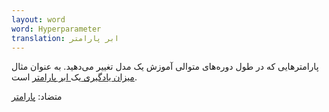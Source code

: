 ```yaml
---
layout: word
word: Hyperparameter
translation: ابر پارامتر
---
```


پارامتر‌هایی که در طول دوره‌های متوالی آموزش یک مدل تغییر می‌دهید. به عنوان مثال[ میزان یادگیری ](/l/learning_rate)یک[ ابر پارامتر](/p/parameter) است.

متضاد: [پارامتر](/P/parameter)
